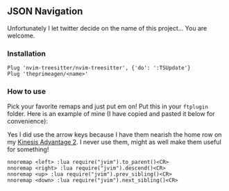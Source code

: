 ## JSON Navigation
Unfortunately I let twitter decide on the name of this project... You are
welcome.

### Installation

```viml
Plug 'nvim-treesitter/nvim-treesitter', {'do': ':TSUpdate'}
Plug 'theprimeagen/<name>'
```

### How to use
Pick your favorite remaps and just put em on!  Put this in your `ftplugin`
folder.  Here is an example of mine (I have copied and pasted it below for
convenience):

Yes I did use the arrow keys because I have them nearish the home row on my
[Kinesis Advantage 2](bit.ly/primeagen-adv2).  I never use them, might as well
make them useful for something!

```viml
nnoremap <left> :lua require("jvim").to_parent()<CR>
nnoremap <right> :lua require("jvim").descend()<CR>
nnoremap <up> :lua require("jvim").prev_sibling()<CR>
nnoremap <down> :lua require("jvim").next_sibling()<CR>
```


